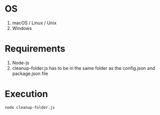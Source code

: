 # OS
1. macOS / Linux / Unix
2. Windows

# Requirements

1. Node-js
2. cleanup-folder.js has to be in the same folder as the config.json and package.json file
# Execution

```
node cleanup-folder.js
```